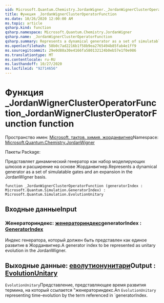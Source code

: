 ```yaml
---
uid: Microsoft.Quantum.Chemistry.JordanWigner._JordanWignerClusterOperatorFunction
title: Функция _JordanWignerClusterOperatorFunction
ms.date: 10/26/2020 12:00:00 AM
ms.topic: article
qsharp.kind: function
qsharp.namespace: Microsoft.Quantum.Chemistry.JordanWigner
qsharp.name: _JordanWignerClusterOperatorFunction
qsharp.summary: Represents a dynamical generator as a set of simulatable gates and an expansion in the JordanWigner basis.
ms.openlocfilehash: 58b0c7ad2216b1f58b9ea2765494b85fab4e1ff9
ms.sourcegitcommit: 29e0d88a30e4166fa580132124b0eb57e1f0e986
ms.translationtype: MT
ms.contentlocale: ru-RU
ms.lasthandoff: 10/27/2020
ms.locfileid: "92714656"
---
```

# <a name="_jordanwignerclusteroperatorfunction-function"></a><span data-ttu-id="f8710-102">Функция _JordanWignerClusterOperatorFunction</span><span class="sxs-lookup"><span data-stu-id="f8710-102">_JordanWignerClusterOperatorFunction function</span></span>

<span data-ttu-id="f8710-103">Пространство имен: [Microsoft. тактов. химия. жорданвигнер](xref:Microsoft.Quantum.Chemistry.JordanWigner)</span><span class="sxs-lookup"><span data-stu-id="f8710-103">Namespace: [Microsoft.Quantum.Chemistry.JordanWigner](xref:Microsoft.Quantum.Chemistry.JordanWigner)</span></span>

<span data-ttu-id="f8710-104">Пакеты [](https://nuget.org/packages/)</span><span class="sxs-lookup"><span data-stu-id="f8710-104">Package: [](https://nuget.org/packages/)</span></span>


<span data-ttu-id="f8710-105">Представляет динамический генератор как набор моделирующих шлюзов и расширение на основе Жорданвигнер.</span><span class="sxs-lookup"><span data-stu-id="f8710-105">Represents a dynamical generator as a set of simulatable gates and an expansion in the JordanWigner basis.</span></span>

```qsharp
function _JordanWignerClusterOperatorFunction (generatorIndex : Microsoft.Quantum.Simulation.GeneratorIndex) : Microsoft.Quantum.Simulation.EvolutionUnitary
```


## <a name="input"></a><span data-ttu-id="f8710-106">Входные данные</span><span class="sxs-lookup"><span data-stu-id="f8710-106">Input</span></span>

### <a name="generatorindex--generatorindex"></a><span data-ttu-id="f8710-107">Женераториндекс: [женераториндекс](xref:Microsoft.Quantum.Simulation.GeneratorIndex)</span><span class="sxs-lookup"><span data-stu-id="f8710-107">generatorIndex : [GeneratorIndex](xref:Microsoft.Quantum.Simulation.GeneratorIndex)</span></span>

<span data-ttu-id="f8710-108">Индекс генератора, который должен быть представлен как единое развитие в Жорданвигнер.</span><span class="sxs-lookup"><span data-stu-id="f8710-108">A generator index to be represented as unitary evolution in the JordanWigner.</span></span>



## <a name="output--evolutionunitary"></a><span data-ttu-id="f8710-109">Выходные данные: [еволутионунитари](xref:Microsoft.Quantum.Simulation.EvolutionUnitary)</span><span class="sxs-lookup"><span data-stu-id="f8710-109">Output : [EvolutionUnitary](xref:Microsoft.Quantum.Simulation.EvolutionUnitary)</span></span>

<span data-ttu-id="f8710-110">`EvolutionUnitary`Представление, представляющее время развития термина, на который ссылается "женераториндекс.</span><span class="sxs-lookup"><span data-stu-id="f8710-110">An `EvolutionUnitary` representing time-evolution by the term referenced in \`generatorIndex.</span></span>
